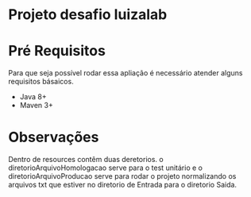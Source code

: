 # Projeto desafio luizalab

# Pré Requisitos
Para que seja possível rodar essa apliação é necessário atender alguns requisitos básaicos.

- Java 8+
- Maven 3+

# Observações
Dentro de resources contêm duas deretorios. o diretorioArquivoHomologacao serve para o test unitário e o diretorioArquivoProducao serve para rodar o projeto normalizando os arquivos txt que estiver no diretorio de Entrada para o diretorio Saida.
